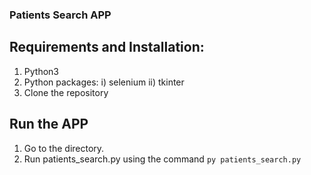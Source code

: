 ### Patients Search APP

## Requirements and Installation:

1. Python3
2. Python packages:
   i) selenium
   ii) tkinter
3. Clone the repository

## Run the APP

1. Go to the directory.
2. Run patients_search.py using the command
   `py patients_search.py`
